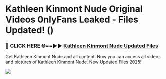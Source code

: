 # Kathleen Kinmont Nude Original Videos 0nlyFans Leaked - Files Updated! ()

<h3>🔴 CLICK HERE 🌐==►► <a href="https://tinyurl.com/2p9ay9w9" rel="nofollow">Kathleen Kinmont Nude Updated Files</a></h3>

Get Kathleen Kinmont Nude and all content. Now you can access all videos and pictures of Kathleen Kinmont Nude. New Updated Files 2025!

[![](https://i.imgur.com/KQgVmj3.gif)](https://tinyurl.com/2p9ay9w9)
